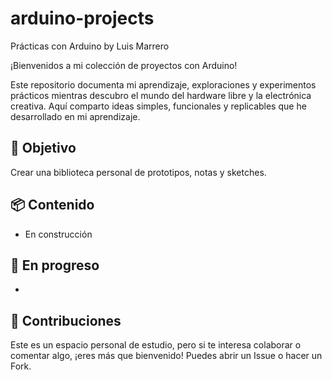 # arduino-projects

Prácticas con Arduino
by Luis Marrero

¡Bienvenidos a mi colección de proyectos con Arduino!

Este repositorio documenta mi aprendizaje, exploraciones y experimentos prácticos mientras descubro el mundo del hardware libre y la electrónica creativa. Aquí comparto ideas simples, funcionales y replicables que he desarrollado en mi aprendizaje.

## 🧠 Objetivo

Crear una biblioteca personal de prototipos, notas y sketches.

## 📦 Contenido

- En construcción

## 🚀 En progreso

- 

## 💬 Contribuciones

Este es un espacio personal de estudio, pero si te interesa colaborar o comentar algo, ¡eres más que bienvenido! Puedes abrir un Issue o hacer un Fork.
